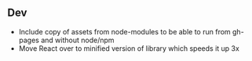 ## Dev

- Include copy of assets from node-modules to be able to run from gh-pages and without node/npm
- Move React over to minified version of library which speeds it up 3x
